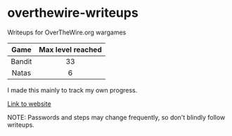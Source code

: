 # overthewire-writeups
Writeups for OverTheWire.org wargames

| Game | Max level reached|
| :--: |:--:|
| Bandit | 33 |
| Natas | 6 |

I made this mainly to track my own progress. 

[Link to website](https://overthewire.org/wargames/)

NOTE: Passwords and steps may change frequently, so don't blindly follow writeups.

